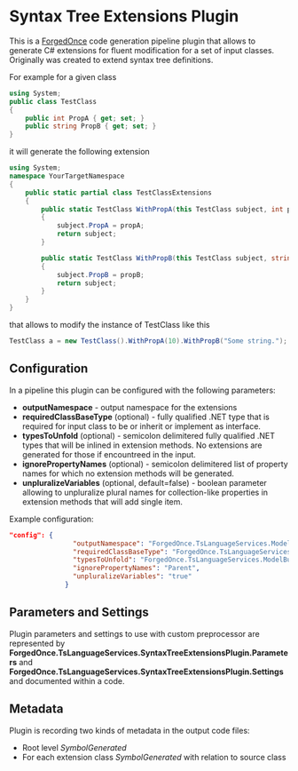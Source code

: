 ﻿# Syntax Tree Extensions Plugin
This is a [ForgedOnce](https://github.com/YevgenNabokov/ForgedOnce) code generation pipeline plugin that allows to
generate C# extensions for fluent modification for a set of input classes.
Originally was created to extend syntax tree definitions.

For example for a given class
```csharp
using System;
public class TestClass
{
    public int PropA { get; set; }
    public string PropB { get; set; }
}
```
it will generate the following extension
```csharp
using System;
namespace YourTargetNamespace
{
    public static partial class TestClassExtensions
    {
        public static TestClass WithPropA(this TestClass subject, int propA)
        {
            subject.PropA = propA;
            return subject;
        }

        public static TestClass WithPropB(this TestClass subject, string propB)
        {
            subject.PropB = propB;
            return subject;
        }
    }
}
```
that allows to modify the instance of TestClass like this
```csharp
TestClass a = new TestClass().WithPropA(10).WithPropB("Some string.");
```

## Configuration
In a pipeline this plugin can be configured with the following parameters:
* **outputNamespace** - output namespace for the extensions
* **requiredClassBaseType** (optional) - fully qualified .NET type that is required for input class to be or inherit or implement as interface.
* **typesToUnfold** (optional) - semicolon delimitered fully qualified .NET types that will be inlined in extension methods. No extensions are generated for those if encountreed in the input.
* **ignorePropertyNames** (optional) - semicolon delimitered list of property names for which no extension methods will be generated.
* **unpluralizeVariables** (optional, default=false) - boolean parameter allowing to unpluralize plural names for collection-like properties in extension methods that will add single item.

Example configuration:
```json
"config": {
                "outputNamespace": "ForgedOnce.TsLanguageServices.ModelBuilder.ExtensionMethods",
                "requiredClassBaseType": "ForgedOnce.TsLanguageServices.ModelBuilder.DefinitionTree.Node",
                "typesToUnfold": "ForgedOnce.TsLanguageServices.ModelBuilder.DefinitionTree.Identifier;ForgedOnce.TsLanguageServices.ModelBuilder.DefinitionTree.TypeReferenceId",
                "ignorePropertyNames": "Parent",
                "unpluralizeVariables": "true"
              }
```

## Parameters and Settings
Plugin parameters and settings to use with custom preprocessor are represented by **ForgedOnce.TsLanguageServices.SyntaxTreeExtensionsPlugin.Parameters** and
**ForgedOnce.TsLanguageServices.SyntaxTreeExtensionsPlugin.Settings** and documented within a code.

## Metadata
Plugin is recording two kinds of metadata in the output code files:
* Root level *SymbolGenerated*
* For each extension class *SymbolGenerated* with relation to source class